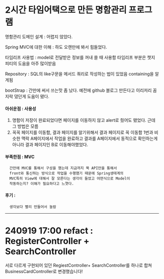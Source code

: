 # 2시간 타임어택으로 만든 명함관리 프로그램

명함관리 도메인 설계 : 어렵지 않았다.

Spring MVC에 대한 이해 : 하도 오랜만에 봐서 힘들었다.

타임리프 사용법 : model로 전달받은 정보를 꺼내 쓸 때 사용함 타임리프
부분은 챗지피티의 도움을 아주 많이받음

Repository : SQL의 like구문을 메서드 쿼리로 작성하는 법이 있었음 containing을 알게됨

bootStrap : 간만에 써서 쓰는맛 좀 났다. 예전에 github 블로그 만든다고
이리저리 꼼지락 댔던게 도움이 됐다.

#### 아쉬운점 : 사용성
1. 명함이 저장이 완료되었다면 페이지를 이동하지 않고 alert로 줬어도
   됐었다. 근데 그 방법은 모름
2. 꼭꼭 페이지를 이동함, 결과 페이지를 알기위해서 결과 페이지로 꼭
      이동함 1번과 비슷한 맥락
      A페이지에서 작업을 완료하고 결과를 A페이지에서 동적으로 확인하는게
      아니라 결과 페이지인 B로 이동해야했었다.

#### 부족한점 : MVC
      간만에 MVC를 통해서 구성을 했는데 지금까지 쭉 API만을 통해서
      front와 통신하는 방식으로 작업을 수행했기 때문에 Spring생태계의
      MVC특히 View에 대해서 잘 모른다는 생각이 들었고 어떤식으로 Model이
      작동하는지? 이해가 필요하다고 느꼇다.

#### 후기 :
      생각보다 빨리 만들어서 놀람

---
# 240919 17:00 refact : RegisterController + SearchController
서로 다르게 구현되어 있던 RegiestController+ SearchController를 하나로 합쳐 
BusinessCardController로 변경했습니다!
